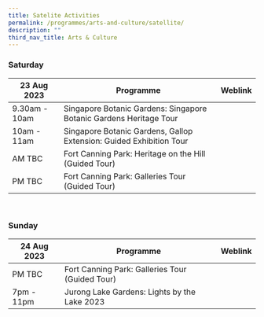```yaml
---
title: Satelite Activities
permalink: /programmes/arts-and-culture/satellite/
description: ""
third_nav_title: Arts & Culture
---
```

### Saturday

| 23 Aug 2023  | Programme | Weblink |
| -------- | -------- | -------- |
| 9.30am - 10am | Singapore Botanic Gardens: Singapore Botanic Gardens Heritage Tour |   |
| 10am - 11am | Singapore Botanic Gardens, Gallop Extension: Guided Exhibition Tour |  |
| AM TBC | Fort Canning Park: Heritage on the Hill (Guided Tour) |   |
| PM TBC | Fort Canning Park: Galleries Tour (Guided Tour) | |
<br>

### Sunday

| 24 Aug 2023  | Programme | Weblink |
| -------- | -------- | -------- |
| PM TBC | Fort Canning Park: Galleries Tour (Guided Tour) | |
| 7pm - 11pm | Jurong Lake Gardens: Lights by the Lake 2023 |  |
<br>